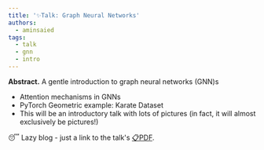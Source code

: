 ```yaml
---
title: '✨Talk: Graph Neural Networks'
authors:
  - aminsaied
tags:
  - talk
  - gnn
  - intro
---
```


**Abstract.** A gentle introduction to graph neural networks (GNN)s

- Attention mechanisms in GNNs
- PyTorch Geometric example: Karate Dataset
- This will be an introductory talk with lots of pictures (in fact, it 
  will almost exclusively be pictures!)

<!--truncate-->

😴 Lazy blog - just a link to the talk's [📋PDF](2021-08-19-deck.pdf).